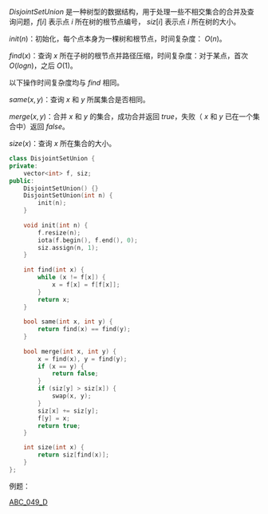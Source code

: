 $DisjointSetUnion$ 是一种树型的数据结构，用于处理一些不相交集合的合并及查询问题，$f[i]$ 表示点 $i$ 所在树的根节点编号， $siz[i]$ 表示点 $i$ 所在树的大小。

$init(n)$：初始化，每个点本身为一棵树和根节点，时间复杂度： $O(n)$。

$find(x)$：查询 $x$ 所在子树的根节点并路径压缩，时间复杂度：对于某点，首次 $O(logn)$，之后 $O(1)$。

以下操作时间复杂度均与 $find$ 相同。

$same(x, y)$：查询 $x$ 和 $y$ 所属集合是否相同。

$merge(x,y)$：合并 $x$ 和 $y$ 的集合，成功合并返回 $true$，失败（ $x$ 和 $y$ 已在一个集合中）返回 $false$。

$size(x)$：查询 $x$ 所在集合的大小。

```C++
class DisjointSetUnion {
private:
    vector<int> f, siz;
public:
    DisjointSetUnion() {}
    DisjointSetUnion(int n) {
        init(n);
    }
    
    void init(int n) {
        f.resize(n);
        iota(f.begin(), f.end(), 0);
        siz.assign(n, 1);
    }
    
    int find(int x) {
        while (x != f[x]) {
            x = f[x] = f[f[x]];
        }
        return x;
    }
    
    bool same(int x, int y) {
        return find(x) == find(y);
    }
    
    bool merge(int x, int y) {
        x = find(x), y = find(y);
        if (x == y) {
            return false;
        }
        if (siz[y] > siz[x]) {
            swap(x, y);
        }
        siz[x] += siz[y];
        f[y] = x;
        return true;
    }

    int size(int x) {
        return siz[find(x)];
    }
};
```


例题：

[ABC_049_D](https://atcoder.jp/contests/abc049/tasks/arc065_b)
